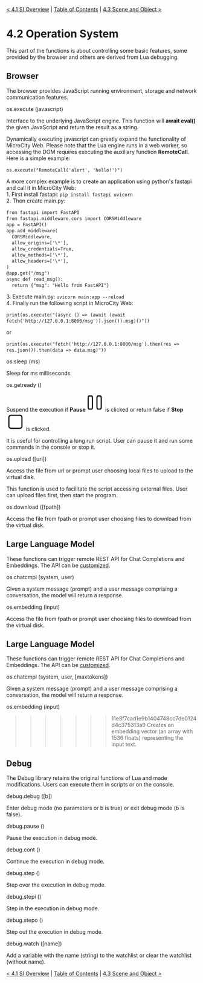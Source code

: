 [< 4.1 SI Overview](4.1_si_overview.md) | [Table of Contents](readme.md) | [4.3 Scene and Object >](4.3_scene_and_object.md)

# 4.2 Operation System
This part of the functions is about controlling some basic features, some provided by the browser and others are derived from Lua debugging.

## Browser
The browser provides JavaScript running environment, storage and network communication features.

<a id='os.execute'> os.execute (javascript) </a>

Interface to the underlying JavaScript engine. This function will **await eval()** the given JavaScript and return the result as a string.

Dynamically executing javascript can greatly expand the functionality of MicroCity Web. Please note that the Lua engine runs in a web worker, so accessing the DOM requires executing the auxiliary function **RemoteCall**. Here is a simple example: 
```
os.execute("RemoteCall('alert', 'hello!')")
```
A more complex example is to create an application using python's fastapi and call it in MicroCity Web:
<br>1.&nbsp;First install fastapi: `pip install fastapi uvicorn`
<br>2.&nbsp;Then create main.py:

```
from fastapi import FastAPI
from fastapi.middleware.cors import CORSMiddleware
app = FastAPI()
app.add_middleware(
  CORSMiddleware,
  allow_origins=['\*'],
  allow_credentials=True,
  allow_methods=['\*'], 
  allow_headers=['\*'], 
)
@app.get("/msg")
async def read_msg():
  return {"msg": "Hello from FastAPI"}
```

3.&nbsp;Execute main.py: `uvicorn main:app --reload`
<br>4.&nbsp;Finally run the following script in MicroCity Web:

```
print(os.execute("(async () => (await (await fetch('http://127.0.0.1:8000/msg')).json()).msg)()"))
```
or
```
print(os.execute("fetch('http://127.0.0.1:8000/msg').then(res => res.json()).then(data => data.msg)"))
```

<a id='os.sleep'> os.sleep (ms) </a>

Sleep for ms milliseconds. 

<a id='os.getready'> os.getready () </a>

Suspend the execution if **Pause**![](../img/pause.svg) is clicked or return false if **Stop**![](../img/stop.svg) is clicked.

It is useful for controlling a long run script. User can pause it and run some commands in the console or stop it.

<a id='os.upload'> os.upload ([url]) </a>

Access the file from url or prompt user choosing local files to upload to the virtual disk.

This function is used to facilitate the script accessing external files. User can upload files first, then start the program.

<a id='os.download'> os.download ([fpath]) </a>

Access the file from fpath or prompt user choosing files to download from the virtual disk.

## Large Language Model
These functions can trigger remote REST API for Chat Completions and Embeddings. The API can be [customized](3.2_editing_scripts.md).

<a id='os.chatcmpl'> os.chatcmpl (system, user)</a>

Given a system message (prompt) and a user message comprising a conversation, the model will return a response.

<a id='os.embedding'> os.embedding (input)</a>

Access the file from fpath or prompt user choosing files to download from the virtual disk.

## Large Language Model
These functions can trigger remote REST API for Chat Completions and Embeddings. The API can be [customized](3.2_editing_scripts.md#codegen).

<a id='os.chatcmpl'> os.chatcmpl (system, user, [maxtokens])</a>

Given a system message (prompt) and a user message comprising a conversation, the model will return a response.

<a id='os.embedding'> os.embedding (input)</a>

>>>>>>> 11e8f7cad1e9b1404748cc7de0124d4c375313a9
Creates an embedding vector (an array with 1536 floats) representing the input text.

## Debug
The Debug library retains the original functions of Lua and made modifications. Users can execute them in scripts or on the console.

<a id='debug.debug'> debug.debug ([b]) </a>

Enter debug mode (no parameters or b is true) or exit debug mode (b is false).

<a id='debug.pause'> debug.pause () </a>

Pause the execution in debug mode.

<a id='debug.cont'> debug.cont () </a>

Continue the execution in debug mode.

<a id='debug.step'> debug.step () </a>

Step over the execution in debug mode.

<a id='debug.stepi'> debug.stepi () </a>

Step in the execution in debug mode.

<a id='debug.stepo'> debug.stepo () </a>

Step out the execution in debug mode.

<a id='debug.watch'> debug.watch ([name])</a>

Add a variable with the name (string) to the watchlist or clear the watchlist (without name).

[< 4.1 SI Overview](4.1_si_overview.md) | [Table of Contents](readme.md) | [4.3 Scene and Object >](4.3_scene_and_object.md)